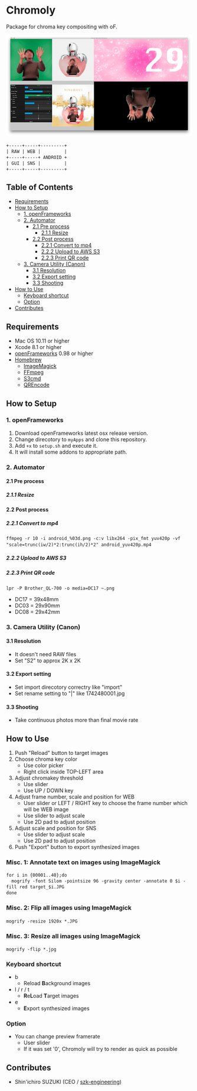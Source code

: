Chromoly
========

Package for chroma key compositing with oF.

![Screenshot](screenshot.png)

    +-----+-----+---------+
    | RAW | WEB |         |
    +-----+-----+ ANDROID +
    | GUI | SNS |         |
    +-----+-----+---------+

Table of Contents
--------

- [Requirements](#requirements)
- [How to Setup](#how-to-setup)
	- [1. openFrameworks](#1-openframeworks)
	- [2. Automator](#2-automator)
		- [2.1 Pre process](#21-pre-process)
			- [2.1.1 Resize](#211-resize)
		- [2.2 Post process](#22-post-process)
			- [2.2.1 Convert to mp4](#221-convert-to-mp4)
			- [2.2.2 Upload to AWS S3](#222-upload-to-aws-s3)
			- [2.2.3 Print QR code](#223-print-qr-code)
	- [3. Camera Utility (Canon)](#3-camera-utility-canon)
		- [3.1 Resolution](#31-resolution)
		- [3.2 Export setting](#32-export-setting)
		- [3.3 Shooting](#33-shooting)
- [How to Use](#how-to-use)
  - [Keyboard shortcut](#keyboard-shortcut)
  - [Option](#option)
- [Contributes](#contributes)

## Requirements
- Mac OS 10.11 or higher
- Xcode 8.1 or higher
- [openFrameworks](http://openframeworks.cc) 0.98 or higher
- [Homebrew](http://brew.sh)
    - [ImageMagick](http://www.imagemagick.org/)
    - [FFmpeg](https://www.ffmpeg.org)
    - [S3cmd](http://s3tools.org/s3cmd)
    - [QREncode](http://fukuchi.org/works/qrencode/)

## How to Setup
### 1. openFrameworks
1. Download openFrameworks latest osx release version.
1. Change direcotory to `myApps` and clone this repository.
1. Add `+x` to `setup.sh` and execute it.
1. It will install some addons to appropriate path.

### 2. Automator

#### 2.1 Pre process

##### 2.1.1 Resize

#### 2.2 Post process

##### 2.2.1 Convert to mp4
`ffmpeg -r 10 -i android_%03d.png -c:v libx264 -pix_fmt yuv420p -vf "scale=trunc(iw/2)*2:trunc(ih/2)*2" android_yuv420p.mp4`

##### 2.2.2 Upload to AWS S3

##### 2.2.3 Print QR code
`lpr -P Brother_QL-700 -o media=DC17 ~.png`

- DC17 = 39x48mm
- DC03 = 29x90mm
- DC08 = 29x42mm

### 3. Camera Utility (Canon)

#### 3.1 Resolution
* It doesn't need RAW files
* Set "S2" to approx 2K x 2K

#### 3.2 Export setting
* Set import direcotory correctry like "import"
* Set rename setting to "<Shooting Time>|<Image Number>" like 1742480001.jpg

#### 3.3 Shooting
* Take continuous photos more than final movie rate

## How to Use

1. Push "Reload" button to target images
1. Choose chroma key color
    * Use color picker
    * Right click inside TOP-LEFT area
1. Adjust chromakey threshold
    * Use slider
    * Use UP / DOWN key
1. Adjust frame number, scale and position for WEB
    * User slider or LEFT / RIGHT key to choose the frame number which will be WEB image
    * Use slider to adjust scale
    * Use 2D pad to adjust position
1. Adjust scale and position for SNS
    * Use slider to adjust scale
    * Use 2D pad to adjust position
1. Push "Export" button to export synthesized images

### Misc. 1: Annotate text on images using ImageMagick
```
for i in {00001..40};do
  mogrify -font Silom -pointsize 96 -gravity center -annotate 0 $i -fill red target_$i.JPG
done
```

### Misc. 2: Flip all images using ImageMagick
```mogrify -resize 1920x *.JPG```

### Misc. 3: Resize all images using ImageMagick
```mogrify -flip *.jpg```

### Keyboard shortcut

- b
    - Reload **B**ackground images
- l / r / t
    - **R**e**L**oad **T**arget images
- e
    - **E**xport synthesized images

### Option
* You can change preview framerate
    * User slider
    * If it was set '0', Chromoly will try to render as quick as possible

## Contributes
- Shin'ichiro SUZUKI (CEO / [szk-engineering](https://szk-engineering.com/))
